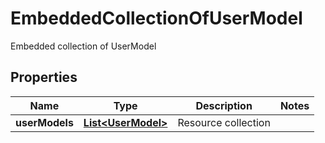 

# EmbeddedCollectionOfUserModel

Embedded collection of UserModel
## Properties

Name | Type | Description | Notes
------------ | ------------- | ------------- | -------------
**userModels** | [**List&lt;UserModel&gt;**](UserModel.md) | Resource collection | 



